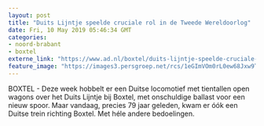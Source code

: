 ```yaml
---
layout: post
title: "Duits Lijntje speelde cruciale rol in de Tweede Wereldoorlog"
date: Fri, 10 May 2019 05:46:34 GMT
categories: 
- noord-brabant 
- boxtel 
externe_link: "https://www.ad.nl/boxtel/duits-lijntje-speelde-cruciale-rol-in-de-tweede-wereldoorlog~a1ee89fb/"
feature_image: "https://images3.persgroep.net/rcs/1eGImVOm0rL0ew68Jxw9T_Gm0yI/diocontent/147692852/_fitwidth/400/?appId=21791a8992982cd8da851550a453bd7f&quality=0.7"
---
```


BOXTEL - Deze week hobbelt er een Duitse locomotief met tientallen open wagons over het Duits Lijntje bij Boxtel, met onschuldige ballast voor een nieuw spoor. Maar vandaag, precies 79 jaar geleden, kwam er óók een Duitse trein richting Boxtel. Met héle andere bedoelingen.
